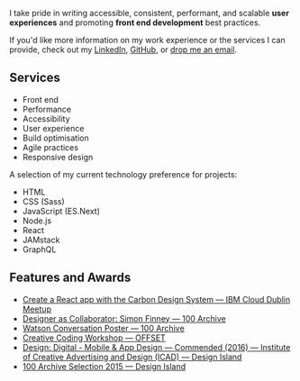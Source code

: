 I take pride in writing accessible, consistent, performant, and scalable **user experiences** and promoting **front end development** best practices.

If you'd like more information on my work experience or the services I can provide, check out my [LinkedIn](https://www.linkedin.com/in/simonfinney), [GitHub](https://github.com/simonfinney), or [drop me an email](mailto:simonjfinney@gmail.com).

## Services

<ul class="services">
  <li>Front end</li>
  <li>Performance</li>
  <li>Accessibility</li>
  <li>User experience</li>
  <li>Build optimisation</li>
  <li>Agile practices</li>
  <li>Responsive design</li>
</ul>

A selection of my current technology preference for projects:

<ul class="services">
  <li>HTML</li>
  <li>CSS (Sass)</li>
  <li>JavaScript (ES.Next)</li>
  <li>Node.js</li>
  <li>React</li>
  <li>JAMstack</li>
  <li>GraphQL</li>
</ul>

## Features and Awards

- [Create a React app with the Carbon Design System — IBM Cloud Dublin Meetup](https://www.meetup.com/IBM-Cloud-Dublin/events/265188966/)
- [Designer as Collaborator: Simon Finney — 100 Archive](http://www.100archive.com/article/simon-finney/)
- [Watson Conversation Poster — 100 Archive](http://www.100archive.com/project/conversation)
- [Creative Coding Workshop — OFFSET](https://www.iloveoffset.com/offsite-dublin-2017/ibm-creative-coding/)
- [Design: Digital - Mobile & App Design — Commended (2016) — Institute of Creative Advertising and Design (ICAD) — Design Island](https://www.icad.ie/award/design-island/)
- [100 Archive Selection 2015 — Design Island](http://www.100archive.com/project/design-island/)
